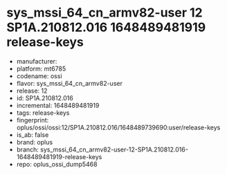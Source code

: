 # sys_mssi_64_cn_armv82-user 12 SP1A.210812.016 1648489481919 release-keys
- manufacturer: 
- platform: mt6785
- codename: ossi
- flavor: sys_mssi_64_cn_armv82-user
- release: 12
- id: SP1A.210812.016
- incremental: 1648489481919
- tags: release-keys
- fingerprint: oplus/ossi/ossi:12/SP1A.210812.016/1648489739690:user/release-keys
- is_ab: false
- brand: oplus
- branch: sys_mssi_64_cn_armv82-user-12-SP1A.210812.016-1648489481919-release-keys
- repo: oplus_ossi_dump5468
